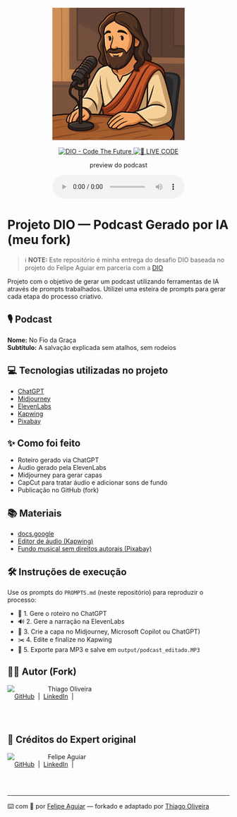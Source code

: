 <p align="center">
<img 
    src="./assets/cover.png"
    width="300"
/>
</p>

<p align="center">
<a href="https://dio.me/">
    <img 
        src="https://img.shields.io/badge/DIO-Code_The_Future-28DA77?logo=youtube" 
        alt="DIO - Code The Future">
</a>
<a href="https://dio.me/">
<img 
    src="https://img.shields.io/badge/🔴_LIVE_CODE-FF5E72" 
    alt="🔴 LIVE CODE">
</a>
</p>

<p align="center">
    preview do podcast
</p>

<div align="center">
    <audio src="output/podcast_editado.MP3" controls title="Podcast editado"></audio>
</div>

# Projeto DIO — Podcast Gerado por IA (meu fork)

> ℹ️ **NOTE:** Este repositório é minha entrega do desafio DIO baseada no projeto do Felipe Aguiar em parceria com a [DIO](https://dio.me)

Projeto com o objetivo de gerar um podcast utilizando ferramentas de IA através de prompts trabalhados.
Utilizei uma esteira de prompts para gerar cada etapa do processo criativo.

## 🎙️ Podcast
**Nome:** No Fio da Graça  
**Subtítulo:** A salvação explicada sem atalhos, sem rodeios

## 💻 Tecnologias utilizadas no projeto
- [ChatGPT](https://chat.openai.com/)
- [Midjourney](https://www.midjourney.com/app/)
- [ElevenLabs](https://beta.elevenlabs.io/)
- [Kapwing](https://www.kapwing.com/folder/68a79147f6e06f1a7098c23e)
- [Pixabay](https://pixabay.com/)

## ✨ Como foi feito
- Roteiro gerado via ChatGPT
- Áudio gerado pela ElevenLabs
- Midjourney para gerar capas
- CapCut para tratar áudio e adicionar sons de fundo
- Publicação no GitHub (fork)

## 📚 Materiais
- [docs.google](https://docs.google.com/document/d/1XdVAooK05RebieI4LKWbfbFQ5q00PE6-gWOGkYuePdQ/edit?usp=sharing)
- [Editor de áudio (Kapwing)](www.kapwing.com)
- [Fundo musical sem direitos autorais (Pixabay)](https://pixabay.com/)


## 🛠️ Instruções de execução
Use os prompts do `PROMPTS.md` (neste repositório) para reproduzir o processo:

- 🤖 1. Gere o roteiro no ChatGPT
- 🔊 2. Gere a narração na ElevenLabs
- 🎨 3. Crie a capa no Midjourney, Microsoft Copilot ou ChatGPT)
- ✂️ 4. Edite e finalize no Kapwing
- 💾 5. Exporte para MP3 e salve em `output/podcast_editado.MP3`

## 👨‍💻 Autor (Fork)
<p>
    <img 
      align=left 
      margin=10 
      width=80 
      src="https://github.com/ThiOliver.png?size=160"
    />
    <p>&nbsp;&nbsp;&nbsp;Thiago Oliveira<br>
    &nbsp;&nbsp;&nbsp;
    <a href="https://github.com/ThiOliver">GitHub</a>
    &nbsp;|&nbsp;
    <a href="https://www.linkedin.com/in/thiago-oliveira-s/">LinkedIn</a>
    &nbsp;|&nbsp;</p>
</p>
<br/><br/>
<p>

## 🙌 Créditos do Expert original
<p>
    <img 
      align=left 
      margin=10 
      width=80 
      src="https://avatars.githubusercontent.com/u/37452836?v=4"
    />
    <p>&nbsp;&nbsp;&nbsp;Felipe Aguiar<br>
    &nbsp;&nbsp;&nbsp;
    <a href="https://github.com/felipeAguiarCode">GitHub</a>
    &nbsp;|&nbsp;
    <a href="https://www.linkedin.com/in/felipe-exe">LinkedIn</a>
    &nbsp;|&nbsp;</p>
</p>
<br/><br/>

---

⌨️ com 💜 por [Felipe Aguiar](https://github.com/felipeAguiarCode) — forkado e adaptado por [Thiago Oliveira](https://github.com/ThiOliver)
